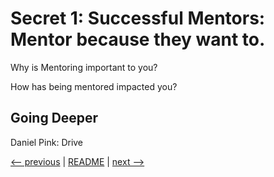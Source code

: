 # Secret 1: Successful Mentors: Mentor because they want to.

Why is Mentoring important to you?

How has being mentored impacted you?

## Going Deeper

Daniel Pink: Drive


[<-- previous](README.md) | [README](README.md) | [next -->](02.md)
